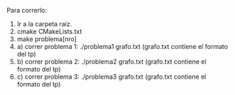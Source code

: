 Para correrlo:

1. Ir a la carpeta raiz.
2. cmake CMakeLists.txt
3. make problema[nro]
4. a) correr problema 1: ./problema1 grafo.txt  (grafo.txt contiene el formato del tp)
4. b) correr problema 2: ./problema2 grafo.txt  (grafo.txt contiene el formato del tp)
4. c) correr problema 3: ./problema3 grafo.txt  (grafo.txt contiene el formato del tp)

